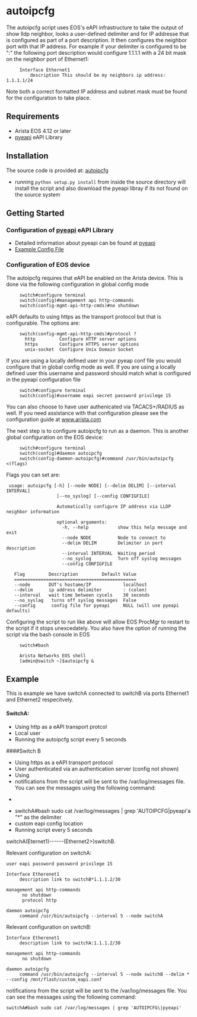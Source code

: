 # autoipcfg
The autoipcfg script uses EOS's eAPI infrastructure to take the output of
show lldp neighbor, looks a user-defined delimiter and for IP addresse that
is configured as part of a port description.  It then configures the
neighbor port with that IP address.  For example if your delimiter is
configured to be ":" the following port description would configure
1.1.1.1 with a 24 bit mask on the neighbor port of Ethernet1:
```
     Interface Ethernet1
         description This should be my neighbors ip address: 1.1.1.1/24
```

Note both a correct formatted IP address and subnet mask must be found
for the configuration to take place.

## Requirements

  * Arista EOS 4.12 or later
  * [pyeapi](http://github.com/arista-eosplus/pyeapi) eAPI Library
  
## Installation

The source code is provided at: [autoipcfg](https://github.com/arista-eosext/autoipcfg/)

* running ` python setup.py install ` from inside the source directory will install the script and also download the pyeapi libray if its not found on the source system

## Getting Started

### Configuration of [pyeapi](http://github.com/arista-eosplus/pyeapi) eAPI Library

* Detailed information about pyeapi can be found at [pyeapi](http://github.com/arista-eosplus/pyeapi) 
* [Example Config File](https://github.com/arista-eosplus/pyeapi/blob/master/examples/nodes.conf)

### Configuration of EOS device

The autoipcfg requires that eAPI be enabled on the Arista device.  This is done via the following configuration in global config mode
```
     switch#configure terminal
     switch(config)#management api http-commands
     switch(config-mgmt-api-http-cmds)#no shutdown
```
eAPI defaults to using https as the transport protocol but that is configurable.  The options are:
```
     switch(config-mgmt-api-http-cmds)#protocol ?
       http         Configure HTTP server options
       https        Configure HTTPS server options
       unix-socket  Configure Unix Domain Socket
```

If you are using a locally defined user in your pyeap conf file you would configure that in global config mode as well.  If you are using a locally defined user this username and password should match what is configured in the pyeapi configuration file
```
     switch#configure terminal
     switch(config)#username eapi secret password privilege 15 
```
You can also choose to have user authenicated via TACACS+/RADIUS as well.  If you need assistance with that configuration please see the configuration guide at www.arista.com

The next step is to configure autoipcfg to run as a daemon.  This is another global configuration on the EOS device:

```
     switch#configure terminal
     switch(config)#daemon autoipcfg
     switch(config-daemon-autoipcfg)#command /usr/bin/autoipcfg <(flags)
```

Flags you can set are:
```
 usage: autoipcfg [-h] [--node NODE] [--delim DELIM] [--interval INTERVAL]
                   [--no_syslog] [--config CONFIGFILE]

                   Automatically configure IP address via LLDP neighbor information

                   optional arguments:
                     -h, --help           show this help message and exit
                     --node NODE          Node to connect to
                     --delim DELIM        Delimiter in port description
                     --interval INTERVAL  Waiting period
                     --no_syslog          Turn off syslog messages
                     --config CONFIGFILE

   Flag         Description         Default Value
   ==============================================
   --node       DUT's hostame/IP            localhost
   --delim      ip address delimiter        : (colon)
   --interval   wait time between cycels    30 seconds
   --no_syslag   turns off syslog messages  False
   --config      config file for pyeapi     NULL (will use pyeapi defaults)

```


Configuring the script to run like above will allow EOS ProcMgr to restart to the script if it stops unexcedately.  You also have the option of running the script via the bash console in EOS

```
     switch#bash
     
     Arista Networks EOS shell
     [admin@switch ~]$autoipcfg &
```

## Example

This is example we have switchA connected to switchB via ports Ethernet1 and Ethernet2 respecitvely.  

#### SwitchA:
* Using http as a eAPI transport protcol
* Local user
* Running the autoipcfg script every 5 seconds

####Switch B
* Using https as a eAPI transport protocol
* User authenticated via an authentication server (config not shown)
* Using
* notifications from the script will be sent to the /var/log/messages file.  You can see the messages using the following command:
* ```
* switchA#bash sudo cat /var/log/messages | grep 'AUTOIPCFG\|pyeapi'a "*" as the delimiter
* custom eapi config location
* Running script every 5 seconds

switchA(Eternet1)------(Ethernet2>)switchB.

Relevant configuration on switchA:
```
user eapi password password privilege 15

Interface Etherenet1
     description link to switchB*1.1.1.2/30
     
management api http-commands
      no shutdown
      protocol http

daemon autoipcfg
     command /usr/bin/autoipcfg --interval 5 --node switchA
```
Relevant configuration on switchB:
```
Interface Etherenet1
     description link to switchA:1.1.1.2/30

management api http-commands
      no shutdown

daemon autoipcfg
     command /usr/bin/autoipcfg --interval 5 --node switchB --delim * --config /mnt/flash/custom_eapi.conf

```

notifications from the script will be sent to the /var/log/messages file.  You can see the messages using the following command:
```
switchA#bash sudo cat /var/log/messages | grep 'AUTOIPCFG\|pyeapi'
```





